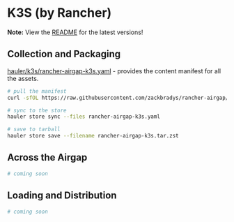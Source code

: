 # K3S (by Rancher)

**Note:** View the [README](https://github.com/zackbradys/rancher-airgap/blob/main/README.md) for the latest versions!

## Collection and Packaging

[hauler/k3s/rancher-airgap-k3s.yaml](https://github.com/zackbradys/rancher-airgap/blob/main/hauler/k3s/rancher-airgap-k3s.yaml) - provides the content manifest for all the assets.

```bash
# pull the manifest
curl -sfOL https://raw.githubusercontent.com/zackbradys/rancher-airgap/main/hauler/k3s/rancher-airgap-k3s.yaml

# sync to the store
hauler store sync --files rancher-airgap-k3s.yaml

# save to tarball
hauler store save --filename rancher-airgap-k3s.tar.zst
```

## Across the Airgap

```bash
# coming soon
```

## Loading and Distribution

```bash
# coming soon
```
